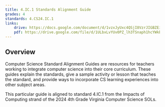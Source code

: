 ```yaml
---
title: 4.IC.1 Standards Alignment Guide
grades: 4
standards: 4.CS24.IC.1
links:
    drive: https://docs.google.com/document/d/1vzxJyUxc4QSjI8VzrJIGBZEi4XfaqdNK45q62MsQTII/edit?usp=drive_link
    pdf: https://drive.google.com/file/d/1ULbxLvYUv0PZ_lh3TSnaph1hcYWkb_-w/view?usp=drive_link
---
```


## Overview

Computer Science Standard Alignment Guides are resources for teachers working to integrate computer science into their core curriculum. These guides explain the standards, give a sample activity or lesson that teaches the standard, and provide ways to incorporate CS learning experiences into other subject areas. 

This particular guide is aligned to standard 4.IC.1 from the Impacts of Computing strand of the 2024 4th Grade Virginia Computer Science SOLs.